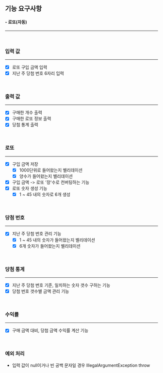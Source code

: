 ## 기능 요구사항
#### - 로또(자동)
<hr />
<br />

### 입력 값
<hr />

- [X] 로또 구입 금액 입력
- [X] 지난 주 당첨 번호 6자리 입력

<br />

### 출력 값
<hr />

- [X] 구매한 개수 출력
- [X] 구매한 로또 정보 출력
- [X] 당첨 통계 출력

<br />

### 로또
<hr />

- [X] 구입 금액 저장
  - [X] 1000단위로 들어왔는지 벨리데이션
  - [X] 양수가 들어왔는지 벨리데이션
- [X] 구입 금액 -> 로또 '장'수로 컨버팅하는 기능
- [X] 로또 숫자 생성 기능
  - [X] 1 ~ 45 내의 숫자로 6개 생성

<br />


### 당첨 번호
<hr />

- [X] 지난 주 당첨 번호 관리 기능
  - [X] 1 ~ 45 내의 숫자가 들어왔는지 벨리데이션
  - [X] 6개 숫자가 들어왔는지 벨리데이션

<br />

### 당첨 통계
<hr />

- [X] 지난 주 당첨 번호 기준, 일치하는 숫자 갯수 구하는 기능
- [X] 당첨 번호 갯수별 금액 관리 기능

<br />

### 수익률
<hr />

- [X] 구매 금액 대비, 당첨 금액 수익률 계산 기능

<br />

### 예외 처리
- 입력 값이 null이거나 빈 공백 문자일 경우 IllegalArgumentException throw
